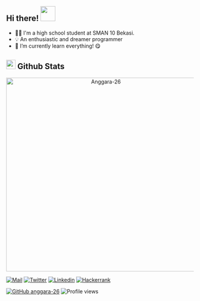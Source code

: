 

## Hi there! <img src="https://c.tenor.com/yCFHzEvKa9MAAAAi/hello.gif" width="40" />

- 👨‍🎓 I'm a high school student at SMAN 10 Bekasi.
- 💡 An enthusiastic and dreamer programmer
- 🔬 I’m currently learn everything! 😋

## <img src="https://th.bing.com/th/id/R.011db7f1e14cdcefd5ed8b056f70d038?rik=NHHx7PD%2bLTi5YA&riu=http%3a%2f%2fui.trinine.net%2fwp%2fwp-content%2fuploads%2f2016%2f06%2f20160602_GraphAnimeIcon.gif&ehk=TXXGvgTPI6i%2f5xQe%2fW3mnT36hQPfIBwZcQsaKAlJWhs%3d&risl=&pid=ImgRaw&r=0" width="25"> <b>Github Stats</b>

 <div align="center" style="text-align:center;">
   
   <a href="https://github.com/anggara-26"><img src="https://github-profile-summary-cards.vercel.app/api/cards/profile-details?username=anggara-26&theme=dracula&hide_border=true"  width="520" alt="Anggara-26"/></a>

 
  </div>

  
[![Mail](https://img.shields.io/badge/-Say%20Hi!-black?style=for-the-badge&logo=gmail)](mailto:anggara.roshandi.putra5@gmail.com)
[![Twitter](https://img.shields.io/badge/-Twitter-black?style=for-the-badge&logo=twitter)](https://twitter.com/Anggara0526)
[![Linkedin](https://img.shields.io/badge/-LinkedIn-black?style=for-the-badge&logo=Linkedin)](https://www.linkedin.com/in/https://www.linkedin.com/in/anggara-roshandi-3a8493273/)
[![Hackerrank](https://img.shields.io/badge/-Hackerrank-black?style=for-the-badge&logo=Hackerrank)](https://www.hackerrank.com/anggara_roshand2?tab=topactivity)



[![GitHub anggara-26](https://img.shields.io/github/followers/anggara-26?label=follow&style=social&logoColor=black)](https://github.com/anggara-26)
![Profile views](https://gpvc.arturio.dev/anggara-26)
